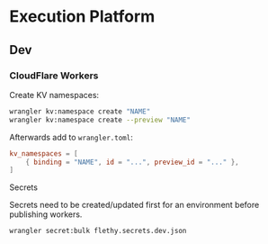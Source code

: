 # Execution Platform

## Dev

### CloudFlare Workers

Create KV namespaces:

```bash
wrangler kv:namespace create "NAME"
wrangler kv:namespace create --preview "NAME"
```

Afterwards add to `wrangler.toml`:

```toml
kv_namespaces = [
    { binding = "NAME", id = "...", preview_id = "..." },
]
```

Secrets

Secrets need to be created/updated first for an environment before publishing workers.

```bash
wrangler secret:bulk flethy.secrets.dev.json
```
